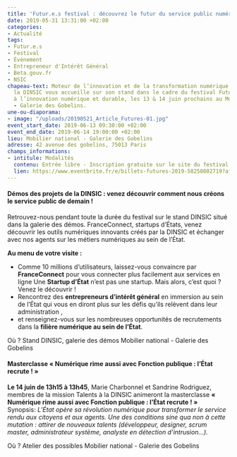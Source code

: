 ```yaml
---
title: 'Futur.e.s festival : découvrez le futur du service public numérique !'
date: 2019-05-31 13:31:00 +02:00
categories:
- Actualité
tags:
- Futur.e.s
- Festival
- Évènement
- Entrepreneur d'Intérêt Général
- Beta.gouv.fr
- NSIC
chapeau-text: Moteur de l’innovation et de la transformation numérique de l’État,
  la DINSIC vous accueille sur son stand dans le cadre du festival Futur.e.s, dédié
  à l’innovation numérique et durable, les 13 & 14 juin prochains au Mobilier national
  - Galerie des Gobelins.
une-ou-diaporama:
- image: "/uploads/20190521_Article_Futures-01.jpg"
event_start_date: 2019-06-13 09:30:00 +02:00
event_end_date: 2019-06-14 19:00:00 +02:00
lieu: Mobilier national - Galerie des Gobelins
adresse: 42 avenue des gobelins, 75013 Paris
champs_informations:
- intitule: Modalités
  contenu: Entrée libre - Inscription gratuite sur le site du festival
  lien: https://www.eventbrite.fr/e/billets-futures-2019-58250802719?aff=ebdssbdestsearch
---
```


#### Démos des projets de la DINSIC : venez découvrir comment nous créons le service public de demain !
Retrouvez-nous pendant toute la durée du festival sur le stand DINSIC  situé dans la galerie des démos. FranceConnect, startups d’États, venez découvrir les outils numériques innovants créés par la DINSIC et échanger avec nos agents sur les métiers numériques au sein de l’État.  

**Au menu de votre visite :** 
* Comme 10 millions d’utilisateurs, laissez-vous convaincre par **FranceConnect** pour vous connecter plus facilement aux services en ligne
Une **Startup d’État** n’est pas une startup. Mais alors, c’est quoi ? Venez le découvrir !
* Rencontrez des **entrepreneurs d’intérêt général** en immersion au sein de l’État qui vous en diront plus sur les défis qu’ils relèvent dans leur administration ,
* et renseignez-vous sur les nombreuses opportunités de recrutements dans la **filière numérique au sein de l’État**. 

Où ? Stand DINSIC, galerie des démos 
Mobilier national - Galerie des Gobelins



#### Masterclasse « Numérique rime aussi avec Fonction publique : l’État recrute ! »
**Le 14 juin de 13h15 à 13h45**, Marie Charbonnel et Sandrine Rodriguez, membres de la mission Talents à la DINSIC animeront la masterclasse **« Numérique rime aussi avec Fonction publique : l’État recrute ! »** <br> Synopsis: *L’État opère sa révolution numérique pour transformer le service rendu aux citoyens et aux agents. Une des conditions sine qua non à cette mutation : attirer de nouveaux talents (développeur, designer, scrum master, administrateur système, analyste en détection d’intrusion…).*

Où ? Atelier des possibles
Mobilier national - Galerie des Gobelins

